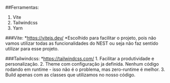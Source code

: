 ##Ferramentas:
1. Vite
2. Tailwindcss
3. Yarn

###Vite:
*https://vitejs.dev/
*Escolhido para facilitar o projeto, pois não vamos utilizar todas as funcionalidades do NEST ou seja não faz sentido utilizar para esse projeto.

###Tailwindcss:
*https://tailwindcss.com/
	1. Facilitar a produtividade e personalização.
	2. Theme com configuração ja definida.
	Nenhum código rodando em runtime - isso não é o problema, mas zero-runtime é melhor.
	3. Build apenas com as classes que utilizamos no nosso código.

